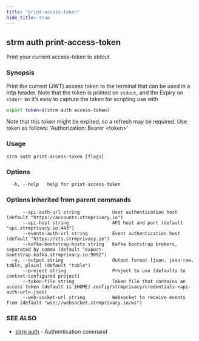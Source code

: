 ```yaml
---
title: "print-access-token"
hide_title: true
---
```

## strm auth print-access-token

Print your current access-token to stdout

### Synopsis


Print the current (JWT) access token to the terminal that can be used in a http header. Note that the token is printed
on `stdout`, and the Expiry on `stderr` so it’s easy to capture the token for scripting use with

```bash
export token=$(strm auth access-token)
```

Note that this token might be expired, so a refresh may be required. Use token as follows:
'Authorization: Bearer &lt;token&gt;'

### Usage


```
strm auth print-access-token [flags]
```

### Options

```
  -h, --help   help for print-access-token
```

### Options inherited from parent commands

```
      --api-auth-url string            User authentication host (default "https://accounts.strmprivacy.io")
      --api-host string                API host and port (default "api.strmprivacy.io:443")
      --events-auth-url string         Event authentication host (default "https://sts.strmprivacy.io")
      --kafka-bootstrap-hosts string   Kafka bootstrap brokers, separated by comma (default "export-bootstrap.kafka.strmprivacy.io:9092")
  -o, --output string                  Output format [json, json-raw, table, plain] (default "table")
      --project string                 Project to use (defaults to context-configured project)
      --token-file string              Token file that contains an access token (default is $HOME/.config/strmprivacy/credentials-<api-auth-url>.json)
      --web-socket-url string          Websocket to receive events from (default "wss://websocket.strmprivacy.io/ws")
```

### SEE ALSO

* [strm auth](/04-reference/01-cli-reference/strm/auth/index.md)	 - Authentication command

